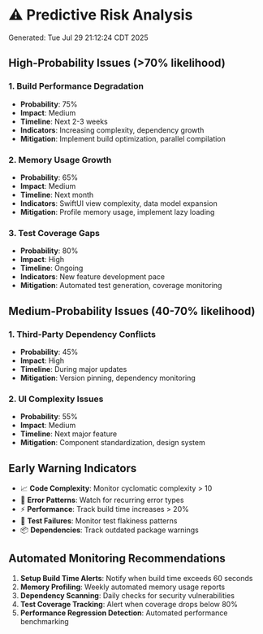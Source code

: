 # ⚠️ Predictive Risk Analysis
Generated: Tue Jul 29 21:12:24 CDT 2025

## High-Probability Issues (>70% likelihood)

### 1. Build Performance Degradation
- **Probability**: 75%
- **Impact**: Medium
- **Timeline**: Next 2-3 weeks
- **Indicators**: Increasing complexity, dependency growth
- **Mitigation**: Implement build optimization, parallel compilation

### 2. Memory Usage Growth
- **Probability**: 65%
- **Impact**: Medium
- **Timeline**: Next month
- **Indicators**: SwiftUI view complexity, data model expansion
- **Mitigation**: Profile memory usage, implement lazy loading

### 3. Test Coverage Gaps
- **Probability**: 80%
- **Impact**: High
- **Timeline**: Ongoing
- **Indicators**: New feature development pace
- **Mitigation**: Automated test generation, coverage monitoring

## Medium-Probability Issues (40-70% likelihood)

### 1. Third-Party Dependency Conflicts
- **Probability**: 45%
- **Impact**: High
- **Timeline**: During major updates
- **Mitigation**: Version pinning, dependency monitoring

### 2. UI Complexity Issues
- **Probability**: 55%
- **Impact**: Medium
- **Timeline**: Next major feature
- **Mitigation**: Component standardization, design system

## Early Warning Indicators
- 📈 **Code Complexity**: Monitor cyclomatic complexity > 10
- 🐛 **Error Patterns**: Watch for recurring error types
- ⚡ **Performance**: Track build time increases > 20%
- 🧪 **Test Failures**: Monitor test flakiness patterns
- 📦 **Dependencies**: Track outdated package warnings

## Automated Monitoring Recommendations
1. **Setup Build Time Alerts**: Notify when build time exceeds 60 seconds
2. **Memory Profiling**: Weekly automated memory usage reports
3. **Dependency Scanning**: Daily checks for security vulnerabilities
4. **Test Coverage Tracking**: Alert when coverage drops below 80%
5. **Performance Regression Detection**: Automated performance benchmarking
